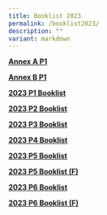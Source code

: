 ```yaml
---
title: Booklist 2023
permalink: /booklist2023/
description: ""
variant: markdown
---
```

[**Annex A P1**](/files%2FBooklist/annex%20b%20p1%202024.pdf)

[**Annex B P1**](/files%2FBooklist/annex%20b%20p2%20p6%202024.pdf)

[**2023 P1 Booklist**](/files%2FBooklist/ESPS%20P1%20Booklist%202023.pdf)

[**2023 P2 Booklist**](/files%2FBooklist/P2%20booklist%202023.pdf)

[**2023 P3 Booklist**](/files%2FBooklist/P3%20BOOKLIST%202023.pdf)

[**2023 P4 Booklist**](/files%2FBooklist/P4%20BOOKLIST%202023.pdf)

[**2023 P5 Booklist**](/files%2FBooklist/P5%20BOOK%20LIST%202023.pdf)

[**2023 P5 Booklist (F)**](/files%2FBooklist/P5%20(F)%20BOOKLIST%202023.pdf)

[**2023 P6 Booklist**](/files%2FBooklist/P6%20BOOKLIST%202023.pdf)

[**2023 P6 Booklist (F)**](/files%2FBooklist/P6%20(F)%20BOOKLIST%202023.pdf)